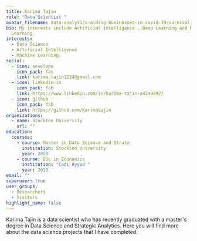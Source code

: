 ```yaml
---
title: Karima Tajin
role: "Data Scientist "
avatar_filename: data-analytics-aiding-businesses-in-covid-19-survival-says-sisense-study.jpeg
bio: My interests include Artificial intelligence , Deep Learning and Machine
  Learning.
interests:
  - Data Science
  - Artificial Intelligence
  - Machine Learning.
social:
  - icon: envelope
    icon_pack: fas
    link: karima.tajin1234@gmail.com
  - icon: linkedin-in
    icon_pack: fab
    link: https://www.linkedin.com/in/karima-tajin-a42a9892/
  - icon: github
    icon_pack: fab
    link: https://github.com/Karimatajin
organizations:
  - name: Stockton University
    url: ""
education:
  courses:
    - course: Master in Data Science and Strate
      institution: Stockton University
      year: 2020
    - course: BSc in Economics
      institution: "Cadi Ayyad "
      year: 2013
email: ""
superuser: true
user_groups:
  - Researchers
  - Visitors
highlight_name: false
---
```

Karima Tajin is a data scientist who has recently graduated with a master's degree in Data Science and Strategic Analytics. Here you will find more about the data science projects that I have completed.
